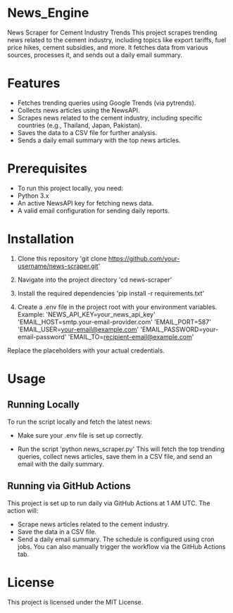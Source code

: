 # News_Engine
News Scraper for Cement Industry Trends
This project scrapes trending news related to the cement industry, including topics like export tariffs, fuel price hikes, cement subsidies, and more. It fetches data from various sources, processes it, and sends out a daily email summary.

# Features
- Fetches trending queries using Google Trends (via pytrends).
- Collects news articles using the NewsAPI.
- Scrapes news related to the cement industry, including specific countries (e.g., Thailand, Japan, Pakistan).
- Saves the data to a CSV file for further analysis.
- Sends a daily email summary with the top news articles.

# Prerequisites
- To run this project locally, you need:
- Python 3.x
- An active NewsAPI key for fetching news data.
- A valid email configuration for sending daily reports.

# Installation
1. Clone this repository 'git clone https://github.com/your-username/news-scraper.git'
   
2. Navigate into the project directory 'cd news-scraper'
   
3. Install the required dependencies 'pip install -r requirements.txt'
   
4. Create a .env file in the project root with your environment variables. Example:
'NEWS_API_KEY=your_news_api_key'
'EMAIL_HOST=smtp.your-email-provider.com'
'EMAIL_PORT=587'
'EMAIL_USER=your-email@example.com'
'EMAIL_PASSWORD=your-email-password'
'EMAIL_TO=recipient-email@example.com'
   
Replace the placeholders with your actual credentials.

# Usage
## Running Locally
To run the script locally and fetch the latest news:
- Make sure your .env file is set up correctly.
  
- Run the script 'python news_scraper.py'
  This will fetch the top trending queries, collect news articles, save them in a CSV file, and send an email with the daily summary.

## Running via GitHub Actions
This project is set up to run daily via GitHub Actions at 1 AM UTC. The action will:
  - Scrape news articles related to the cement industry.
  - Save the data in a CSV file.
  - Send a daily email summary.
The schedule is configured using cron jobs. You can also manually trigger the workflow via the GitHub Actions tab.

# License
This project is licensed under the MIT License.

